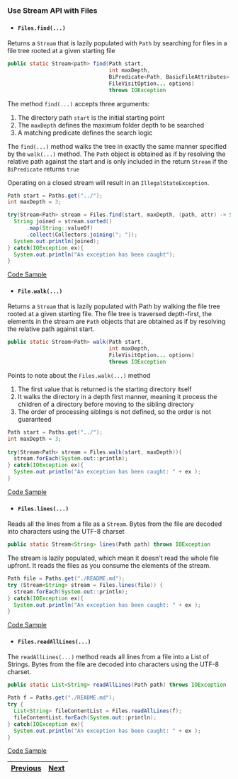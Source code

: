 ### Use Stream API with Files

- #### `Files.find(...)`
Returns a `Stream` that is lazily populated with `Path` by searching for files in a file tree rooted at a given starting file
```java
public static Stream<path> find(Path start,
                                int maxDepth,
                                BiPredicate<Path, BasicFileAttributes> matcher,
                                FileVisitOption... options) 
                                throws IOException
```

The method `find(...)` accepts three arguments: 
    
   1. The directory path `start` is the initial starting point
   2. The `maxDepth` defines the maximum folder depth to be searched
   3. A matching predicate defines the search logic 

The `find(...)` method walks the tree in exactly the same manner specified by the `walk(...)` method. The `Path` object 
is obtained as if by resolving the relative path against the start and is only included in the return `Stream` if the 
`BiPredicate` returns `true`

Operating on a closed stream will result in an `IllegalStateException`. 
```java
Path start = Paths.get("../");
int maxDepth = 3;

try(Stream<Path> stream = Files.find(start, maxDepth, (path, attr) -> String.valueOf(path).endsWith(".java"))){
  String joined = stream.sorted()
      .map(String::valueOf)
      .collect(Collectors.joining("; "));
  System.out.println(joined);
} catch(IOException ex){
  System.out.println("An exception has been caught");
}
```

[Code Sample](/examples/java_file_io_nio2/src/FilesFindExample.java)

- #### `File.walk(...)`
Returns a `Stream` that is lazily populated with Path by walking the file tree rooted at a given starting file. 
The file tree is traversed depth-first, the elements in the stream are `Path` objects that are obtained as if by 
resolving the relative path against start.
```java
public static Stream<Path> walk(Path start,
                                int maxDepth,
                                FileVisitOption... options)
                                throws IOException
```
Points to note about the `Files.walk(...)` method

   1. The first value that is returned is the starting directory itself
   2. It walks the directory in a depth first manner, meaning it process the children of a directory before moving to
      the sibling directory
   3. The order of processing siblings is not defined, so the order is not guaranteed
```java
Path start = Paths.get("../");
int maxDepth = 3;
        
try(Stream<Path> stream = Files.walk(start, maxDepth)){
  stream.forEach(System.out::println);
} catch(IOException ex){
  System.out.println("An exception has been caught: " + ex );
}
```
[Code Sample](/examples/java_file_io_nio2/src/FilesWalkExample.java)

- #### `Files.lines(...)`
Reads all the lines from a file as a `Stream`. Bytes from the file are decoded into characters using the UTF-8 charset
```java
public static Stream<String> lines(Path path) throws IOException
```
The stream is lazily populated, which mean it doesn't read the whole file upfront. 
It reads the files as you consume the elements of the stream.
```java
Path file = Paths.get("./README.md");
try (Stream<String> stream = Files.lines(file)) {
  stream.forEach(System.out::println);
} catch(IOException ex){
  System.out.println("An exception has been caught: " + ex );
}
```
[Code Sample](/examples/java_file_io_nio2/src/FileLinesExample.java)

- #### `Files.readAllLines(...)`
The `readAllLines(...)` method reads all lines from a file into a List of Strings. 
Bytes from the file are decoded into characters using the UTF-8 charset. 
```java
public static List<String> readAllLines(Path path) throws IOException
```
```java
Path f = Paths.get("./README.md");
try {
  List<String> fileContentList = Files.readAllLines(f);
  fileContentList.forEach(System.out::println);
} catch(IOException ex){
  System.out.println("An exception has been caught: " + ex );
}
```
[Code Sample](/examples/java_file_io_nio2/src/FileReadAllLinesExample.java)

| [Previous](use_files_class_to_check_delete_copy_or_move_a_file_or_directory.md) | [Next](../migration_to_a_modular_application) |
| :--------- | ----------: | 